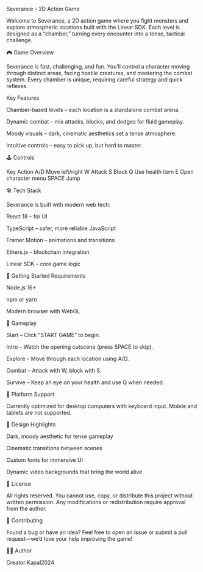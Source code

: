 Severance - 2D Action Game

Welcome to Severance, a 2D action game where you fight monsters and explore atmospheric locations built with the Linear SDK. Each level is designed as a “chamber,” turning every encounter into a tense, tactical challenge.

🎮 Game Overview

Severance is fast, challenging, and fun. You’ll control a character moving through distinct areas, facing hostile creatures, and mastering the combat system. Every chamber is unique, requiring careful strategy and quick reflexes.

Key Features

Chamber-based levels – each location is a standalone combat arena.

Dynamic combat – mix attacks, blocks, and dodges for fluid gameplay.

Moody visuals – dark, cinematic aesthetics set a tense atmosphere.

Intuitive controls – easy to pick up, but hard to master.

🕹️ Controls

Key	Action
A/D	Move left/right
W	Attack
S	Block
Q	Use health item
E	Open character menu
SPACE	Jump

🛠️ Tech Stack

Severance is built with modern web tech:

React 18 – for UI

TypeScript – safer, more reliable JavaScript

Framer Motion – animations and transitions

Ethers.js – blockchain integration

Linear SDK – core game logic

🚀 Getting Started
Requirements

Node.js 16+

npm or yarn

Modern browser with WebGL

🎯 Gameplay

Start – Click “START GAME” to begin.

Intro – Watch the opening cutscene (press SPACE to skip).

Explore – Move through each location using A/D.

Combat – Attack with W, block with S.

Survive – Keep an eye on your health and use Q when needed.

📱 Platform Support

Currently optimized for desktop computers with keyboard input. Mobile and tablets are not supported.

🎨 Design Highlights

Dark, moody aesthetic for tense gameplay

Cinematic transitions between scenes

Custom fonts for immersive UI

Dynamic video backgrounds that bring the world alive

📄 License

All rights reserved. You cannot use, copy, or distribute this project without written permission. Any modifications or redistribution require approval from the author.

🤝 Contributing

Found a bug or have an idea? Feel free to open an issue or submit a pull request—we’d love your help improving the game!

👨‍💻 Author

Creator:Kapal2024